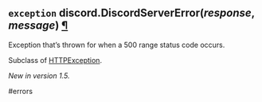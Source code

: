## `exception` discord.**DiscordServerError**(_response_, _message_) [¶](https://discordpy.readthedocs.io/en/v1.7.3/api.html#discord.DiscordServerError)
Exception that’s thrown for when a 500 range status code occurs.

Subclass of [HTTPException](./HTTPException).

_New in version 1.5._

#errors 